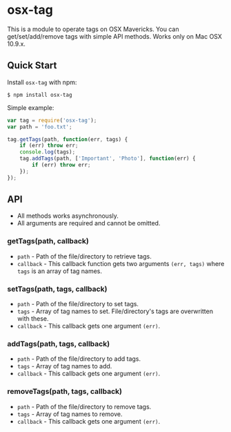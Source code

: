 # osx-tag

This is a module to operate tags on OSX Mavericks.
You can get/set/add/remove tags with simple API methods.
Works only on Mac OSX 10.9.x.

## Quick Start
Install `osx-tag` with npm:

```shell
$ npm install osx-tag
```

Simple example:

```javascript
var tag = require('osx-tag');
var path = 'foo.txt';

tag.getTags(path, function(err, tags) {
    if (err) throw err;
    console.log(tags);
    tag.addTags(path, ['Important', 'Photo'], function(err) {
        if (err) throw err;
    }); 
});
```

## API

- All methods works asynchronously.
- All arguments are required and cannot be omitted.

### getTags(path, callback)
- `path` - Path of the file/directory to retrieve tags.
- `callback` - This callback function gets two arguments `(err, tags)`
    where `tags` is an array of tag names.

### setTags(path, tags, callback)
- `path` - Path of the file/directory to set tags.
- `tags` - Array of tag names to set. File/directory's tags are overwritten
    with these.
- `callback` - This callback gets one argument `(err)`.

### addTags(path, tags, callback)
- `path` - Path of the file/directory to add tags.
- `tags` - Array of tag names to add.
- `callback` - This callback gets one argument `(err)`.

### removeTags(path, tags, callback)
- `path` - Path of the file/directory to remove tags.
- `tags` - Array of tag names to remove.
- `callback` - This callback gets one argument `(err)`.
